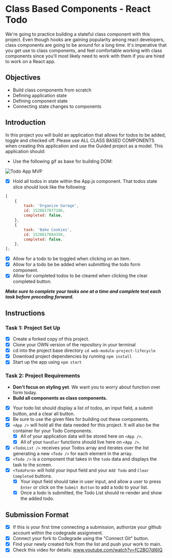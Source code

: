 # Class Based Components - React Todo

We're going to practice building a stateful class component with this project. Even though hooks are gaining popularity among react developers, class components are going to be around for a long time. It's imperative that you get use to class components, and feel comfortable working with class components since you'll most likely need to work with them if you are hired to work on a React app.

## Objectives

-   Build class components from scratch
-   Defining application state
-   Defining component state
-   Connecting state changes to components

## Introduction

In this project you will build an application that allows for todos to be added, toggle and checked off. Please use ALL CLASS BASED COMPONENTS when creating this application and use the Guided project as a model. This application should:

-   Use the following gif as base for building DOM:

![Todo App MVP](./todo.gif)

-   [x] Hold all todos in state within the App.js component. That todos state slice should look like the following:

```js
[
	{
		task: 'Organize Garage',
		id: 1528817077286,
		completed: false,
	},
	{
		task: 'Bake Cookies',
		id: 1528817084358,
		completed: false,
	},
];
```

-   [x] Allow for a todo to be toggled when clicking on an item.
-   [x] Allow for a todo be be added when submitting the todo form component.
-   [x] Allow for completed todos to be cleared when clicking the clear completed button.

**_Make sure to complete your tasks one at a time and complete test each task before proceding forward._**

## Instructions

### Task 1: Project Set Up

-   [x] Create a forked copy of this project.
-   [x] Clone your OWN version of the repository in your terminal
-   [x] cd into the project base directory `cd web-module-project-lifecycle`
-   [x] Download project dependencies by running `npm install`
-   [x] Start up the app using `npm start`

### Task 2: Project Requirements

-   **Don't focus on styling yet**. We want you to worry about function over form today.
-   **Build all components as class components.**
-   [x] Your todo list should display a list of todos, an input field, a submit button, and a clear all button.
-   [x] Be sure to use the given files for building out these components.
-   [x] `<App />` will hold all the data needed for this project. It will also be the container for your Todo Components.
    -   [x] All of your application data will be stored here on `<App />`.
    -   [x] All of your `handler` functions should live here on `<App />`.
-   [x] `<TodoList />` receives your Todos array and iterates over the list generating a new `<Todo />` for each element in the array.
-   [x] `<Todo />` is a component that takes in the `todo` data and displays the task to the screen.
-   [x] `<TodoForm>` will hold your input field and your `Add Todo` and `Clear Completed` buttons.
    -   [x] Your input field should take in user input, and allow a user to press `Enter` or click on the `Submit Button` to add a todo to your list.
    -   [x] Once a todo is submitted, the Todo List should re-render and show the added todo.

## Submission Format

-   [x] If this is your first time connecting a submission, authorize your github account within the codegrade assignment.
-   [x] Connect your fork to Codegrade using the "Connect Git" button.
-   [x] Find your newly created fork from the list and push your work to main.
-   [x] Check this video for details: www.youtube.com/watch?v=fC2BO7dI6IQ
